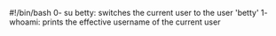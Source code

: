 #!/bin/bash
0- su betty: switches the current user to the user 'betty'
1- whoami: prints the effective username of the current user
